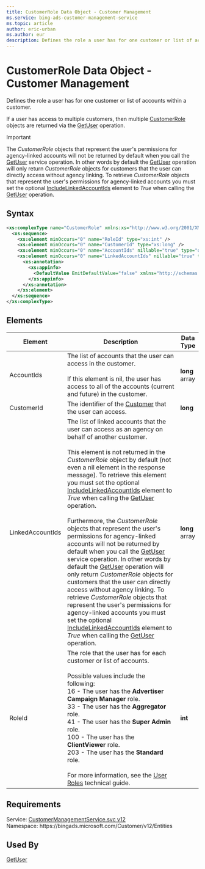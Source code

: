 ```yaml
---
title: CustomerRole Data Object - Customer Management
ms.service: bing-ads-customer-management-service
ms.topic: article
author: eric-urban
ms.author: eur
description: Defines the role a user has for one customer or list of accounts within a customer.
---
```

# CustomerRole Data Object - Customer Management
Defines the role a user has for one customer or list of accounts within a customer.

If a user has access to multiple customers, then multiple [CustomerRole](customerrole.md) objects are returned via the [GetUser](getuser.md) operation.

> [!IMPORTANT]
> The *CustomerRole* objects that represent the user's permissions for agency-linked accounts will not be returned by default when you call the [GetUser](getuser.md) service operation. In other words by default the [GetUser](getuser.md) operation will only return *CustomerRole* objects for customers that the user can directly access without agency linking. To retrieve *CustomerRole* objects that represent the user's permissions for agency-linked accounts you must set the optional [IncludeLinkedAccountIds](getuser.md#includelinkedaccountids) element to *True* when calling the [GetUser](getuser.md) operation.

## Syntax
```xml
<xs:complexType name="CustomerRole" xmlns:xs="http://www.w3.org/2001/XMLSchema">
  <xs:sequence>
    <xs:element minOccurs="0" name="RoleId" type="xs:int" />
    <xs:element minOccurs="0" name="CustomerId" type="xs:long" />
    <xs:element minOccurs="0" name="AccountIds" nillable="true" type="q5:ArrayOflong" xmlns:q5="http://schemas.microsoft.com/2003/10/Serialization/Arrays" />
    <xs:element minOccurs="0" name="LinkedAccountIds" nillable="true" type="q6:ArrayOflong" xmlns:q6="http://schemas.microsoft.com/2003/10/Serialization/Arrays">
      <xs:annotation>
        <xs:appinfo>
          <DefaultValue EmitDefaultValue="false" xmlns="http://schemas.microsoft.com/2003/10/Serialization/" />
        </xs:appinfo>
      </xs:annotation>
    </xs:element>
  </xs:sequence>
</xs:complexType>
```

## <a name="elements"></a>Elements

|Element|Description|Data Type|
|-----------|---------------|-------------|
|<a name="accountids"></a>AccountIds|The list of accounts that the user can access in the customer.<br/><br/>If this element is nil, the user has access to all of the accounts (current and future) in the customer.|**long** array|
|<a name="customerid"></a>CustomerId|The identifier of the [Customer](customer.md) that the user can access.|**long**|
|<a name="linkedaccountids"></a>LinkedAccountIds|The list of linked accounts that the user can access as an agency on behalf of another customer.<br/><br/>This element is not returned in the *CustomerRole* object by default (not even a nil element in the response message). To retrieve this element you must set the optional [IncludeLinkedAccountIds](getuser.md#includelinkedaccountids) element to *True* when calling the [GetUser](getuser.md) operation.<br/><br/>Furthermore, the *CustomerRole* objects that represent the user's permissions for agency-linked accounts will not be returned by default when you call the [GetUser](getuser.md) service operation. In other words by default the [GetUser](getuser.md) operation will only return *CustomerRole* objects for customers that the user can directly access without agency linking. To retrieve *CustomerRole* objects that represent the user's permissions for agency-linked accounts you must set the optional [IncludeLinkedAccountIds](getuser.md#includelinkedaccountids) element to *True* when calling the [GetUser](getuser.md) operation.|**long** array|
|<a name="roleid"></a>RoleId|The role that the user has for each customer or list of accounts.<br/><br/>Possible values include the following:<br/>16 - The user has the **Advertiser Campaign Manager** role.<br/>33 - The user has the **Aggregator** role.<br/>41 - The user has the **Super Admin** role.<br/>100 - The user has the **ClientViewer** role.<br/>203 - The user has the **Standard** role.<br/><br/>For more information, see the [User Roles](../guides/account-hierarchy-permissions.md#user-roles) technical guide.|**int**|

## Requirements
Service: [CustomerManagementService.svc v12](https://clientcenter.api.bingads.microsoft.com/Api/CustomerManagement/v12/CustomerManagementService.svc)  
Namespace: https\://bingads.microsoft.com/Customer/v12/Entities  

## Used By
[GetUser](getuser.md)  
